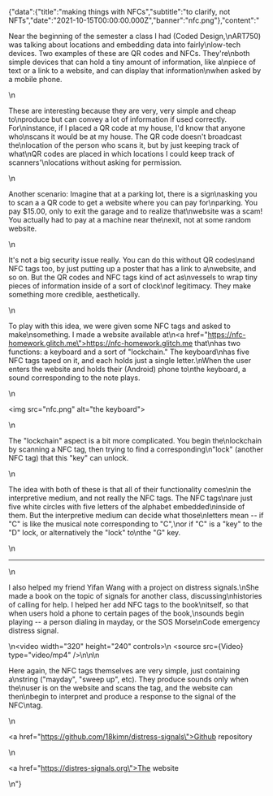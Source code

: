 {"data":{"title":"making things with NFCs","subtitle":"to clarify, not NFTs","date":"2021-10-15T00:00:00.000Z","banner":"nfc.png"},"content":"<p>Near the beginning of the semester a class I had (Coded Design,\nART750) was talking about locations and embedding data into fairly\nlow-tech devices. Two examples of these are QR codes and NFCs. They&#39;re\nboth simple devices that can hold a tiny amount of information, like a\npiece of text or a link to a website, and can display that information\nwhen asked by a mobile phone.</p>\n<p>These are interesting because they are very, very simple and cheap to\nproduce but can convey a lot of information if used correctly. For\ninstance, if I placed a QR code at my house, I&#39;d know that anyone who\nscans it would be at my house. The QR code doesn&#39;t broadcast the\nlocation of the person who scans it, but by just keeping track of what\nQR codes are placed in which locations I could keep track of scanners&#39;\nlocations without asking for permission.</p>\n<p>Another scenario: Imagine that at a parking lot, there is a sign\nasking you to scan a a QR code to get a website where you can pay for\nparking. You pay $15.00, only to exit the garage and to realize that\nwebsite was a scam! You actually had to pay at a machine near the\nexit, not at some random website.</p>\n<p>It&#39;s not a big security issue really. You can do this without QR codes\nand NFC tags too, by just putting up a poster that has a link to a\nwebsite, and so on. But the QR codes and NFC tags kind of act as\nvessels to wrap tiny pieces of information inside of a sort of clock\nof legitimacy. They make something more credible, aesthetically.</p>\n<p>To play with this idea, we were given some NFC tags and asked to make\nsomething. I made a website available at\n<a href=\"https://nfc-homework.glitch.me\">https://nfc-homework.glitch.me</a> that\nhas two functions: a keyboard and a sort of &quot;lockchain.&quot; The keyboard\nhas five NFC tags taped on it, and each holds just a single letter.\nWhen the user enters the website and holds their (Android) phone to\nthe keyboard, a sound corresponding to the note plays.</p>\n<p><img src=\"nfc.png\" alt=\"the keyboard\"></p>\n<p>The &quot;lockchain&quot; aspect is a bit more complicated. You begin the\nlockchain by scanning a NFC tag, then trying to find a corresponding\n&quot;lock&quot; (another NFC tag) that this &quot;key&quot; can unlock.</p>\n<p>The idea with both of these is that all of their functionality comes\nin the interpretive medium, and not really the NFC tags. The NFC tags\nare just five white circles with five letters of the alphabet embedded\ninside of them. But the interpretive medium can decide what those\nletters mean -- if &quot;C&quot; is like the musical note corresponding to &quot;C&quot;,\nor if &quot;C&quot; is a &quot;key&quot; to the &quot;D&quot; lock, or alternatively the &quot;lock&quot; to\nthe &quot;G&quot; key.</p>\n<hr>\n<p>I also helped my friend Yifan Wang with a project on distress signals.\nShe made a book on the topic of signals for another class, discussing\nhistories of calling for help. I helped her add NFC tags to the book\nitself, so that when users hold a phone to certain pages of the book,\nsounds begin playing -- a person dialing in mayday, or the SOS Morse\nCode emergency distress signal.</p>\n<video width=\"320\" height=\"240\" controls>\n  <source src={Video} type=\"video/mp4\" />\n</video>\n\n<p>Here again, the NFC tags themselves are very simple, just containing a\nstring (&quot;mayday&quot;, &quot;sweep up&quot;, etc). They produce sounds only when the\nuser is on the website and scans the tag, and the website can then\nbegin to interpret and produce a response to the signal of the NFC\ntag.</p>\n<p><a href=\"https://github.com/18kimn/distress-signals\">Github repository</a></p>\n<p><a href=\"https://distres-signals.org\">The website</a></p>\n"}